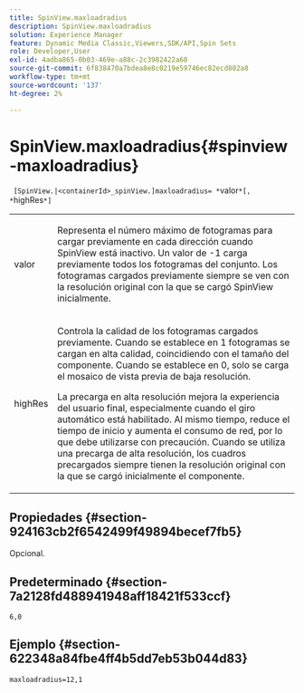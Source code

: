 ```yaml
---
title: SpinView.maxloadradius
description: SpinView.maxloadradius
solution: Experience Manager
feature: Dynamic Media Classic,Viewers,SDK/API,Spin Sets
role: Developer,User
exl-id: 4adba865-0b03-469e-a88c-2c3982422a68
source-git-commit: 6f838470a7bdea8e8c0219e59746ec82ecd802a8
workflow-type: tm+mt
source-wordcount: '137'
ht-degree: 2%

---
```


# SpinView.maxloadradius{#spinview-maxloadradius}

` [SpinView.|<containerId>_spinView.]maxloadradius= *`valor`*[, *`highRes`*]`

<table id="table_49FFD1BC53B846F09A6D214BC8C5C3FE"> 
 <tbody> 
  <tr> 
   <td colname="col1"> <p> <span class="codeph"><span class="varname"> valor</span></span> </p> </td> 
   <td colname="col2"> <p> Representa el número máximo de fotogramas para cargar previamente en cada dirección cuando SpinView está inactivo. Un valor de <span class="codeph"> -1</span> carga previamente todos los fotogramas del conjunto. Los fotogramas cargados previamente siempre se ven con la resolución original con la que se cargó SpinView inicialmente. </p> </td> 
  </tr> 
  <tr> 
   <td colname="col1"> <p><span class="codeph"><span class="varname"> highRes</span></span> </p> </td> 
   <td colname="col2"> <p> Controla la calidad de los fotogramas cargados previamente. Cuando se establece en <span class="codeph"> 1</span> fotogramas se cargan en alta calidad, coincidiendo con el tamaño del componente. Cuando se establece en <span class="codeph"> 0</span>, solo se carga el mosaico de vista previa de baja resolución. </p> <p>La precarga en alta resolución mejora la experiencia del usuario final, especialmente cuando el giro automático está habilitado. Al mismo tiempo, reduce el tiempo de inicio y aumenta el consumo de red, por lo que debe utilizarse con precaución. Cuando se utiliza una precarga de alta resolución, los cuadros precargados siempre tienen la resolución original con la que se cargó inicialmente el componente. </p> </td> 
  </tr> 
 </tbody> 
</table>

## Propiedades {#section-924163cb2f6542499f49894becef7fb5}

Opcional.

## Predeterminado {#section-7a2128fd488941948aff18421f533ccf}

`6,0`

## Ejemplo {#section-622348a84fbe4ff4b5dd7eb53b044d83}

`maxloadradius=12,1`
